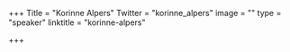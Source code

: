 +++
Title = "Korinne Alpers"
Twitter = "korinne_alpers"
image = ""
type = "speaker"
linktitle = "korinne-alpers"

+++


